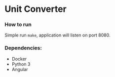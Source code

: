 # Unit Converter

### How to run

Simple run `make`, application will listen on port 8080.

### Dependencies:

- Docker
- Python 3
- Angular
